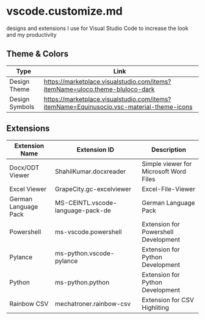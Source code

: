 # vscode.customize.md 
designs and extensions I use for Visual Studio Code to increase the look and my productivity

## Theme & Colors
| Type          | Link |
| ------------- | ------------- |
| Design Theme  | https://marketplace.visualstudio.com/items?itemName=uloco.theme-bluloco-dark  |
| Design Symbols  | https://marketplace.visualstudio.com/items?itemName=Equinusocio.vsc-material-theme-icons  |

## Extensions 
| Extension Name  | Extension ID | Description |
| --------------- | ------------ | ----------- |
| Docx/ODT Viewer | ShahilKumar.docxreader  | Simple viewer for Microsoft Word Files |
| Excel Viewer | GrapeCity.gc-excelviewer | Excel-File-Viewer |
| German Language Pack | MS-CEINTL.vscode-language-pack-de | German Language Pack |
| Powershell | ms-vscode.powershell | Extension for Powershell Development |
| Pylance | ms-python.vscode-pylance | Extension for Python Development |
| Python | ms-python.python | Extension for Python Development |
| Rainbow CSV | mechatroner.rainbow-csv | Extension for CSV Highliting |
